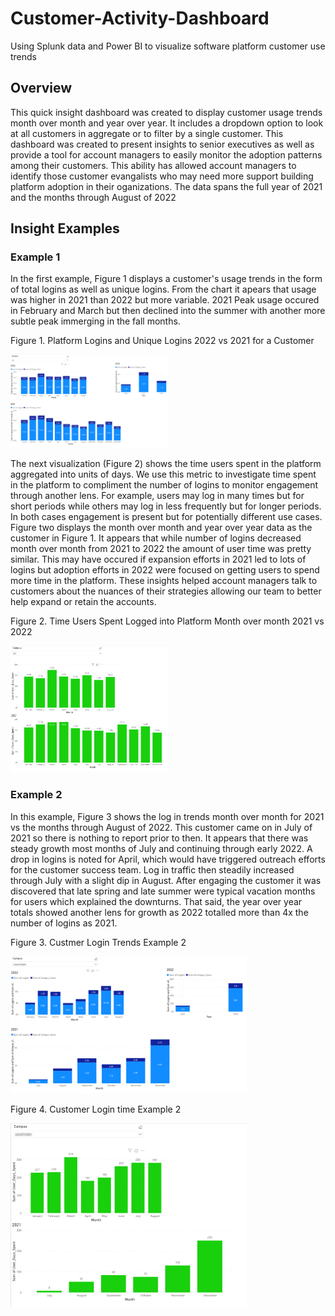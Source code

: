 # Customer-Activity-Dashboard
Using Splunk data and Power BI to visualize software platform customer use trends


## Overview
This quick insight dashboard was created to display customer usage trends month over month and year over year. It includes a dropdown option to look at all customers in aggregate or to filter by a single customer. This dashboard was created to present insights to senior executives as well as provide a tool for account managers to easily monitor the adoption patterns among their customers. This ability has allowed account managers to identify those customer evangalists who may need more support building platform adoption in their oganizations. The data spans the full year of 2021 and the months through August of 2022


## Insight Examples
### Example 1
In the first example, Figure 1 displays a customer's usage trends in the form of total logins as well as unique logins. From the chart it apears that usage was higher in 2021 than 2022 but more variable. 2021 Peak usage occured in February and March but then declined into the summer with another more subtle peak immerging in the fall months. 


Figure 1. Platform Logins and Unique Logins 2022 vs 2021 for a Customer

<img src="Resources/logins-2.png" width=50%>



The next visualization (Figure 2) shows the time users spent in the platform aggregated into units of days. We use this metric to investigate time spent in the platform to compliment the number of logins to monitor engagement through another lens. For example, users may log in many times but for short periods while others may log in less frequently but for longer periods. In both cases engagement is present but for potentially different use cases. Figure two displays the month over month and year over year data as the customer in Figure 1. It appears that while number of logins decreased month over month from 2021 to 2022 the amount of user time was pretty similar. This may have occured if expansion efforts in 2021 led to lots of logins but adoption efforts in 2022 were focused on getting users to spend more time in the platform. These insights helped account managers talk to customers about the nuances of their strategies allowing our team to better help expand or retain the accounts. 


Figure 2. Time Users Spent Logged into Platform Month over month 2021 vs 2022

<img src="Resources/user_time.png" width=50%>



### Example 2
In this example, Figure 3 shows the log in trends month over month for 2021 vs the months through August of 2022. This customer came on in July of 2021 so there is nothing to report prior to then. It appears that there was steady growth most months of July and continuing through early 2022. A drop in logins is noted for April, which would have triggered outreach efforts for the customer success team. Log in traffic then steadily increased through July with a slight dip in August. After engaging the customer it was discovered that late spring and late summer were typical vacation months for users which explained the downturns. That said, the year over year totals showed another lens for growth as 2022 totalled more than 4x the number of logins as 2021. 



Figure 3. Custmer Login Trends Example 2

<img src="Resources/login_ex_2.png" width=75%>



Figure 4. Customer Login time Example 2

<img src="Resources/ex_2_user_time.png" width=75%>

